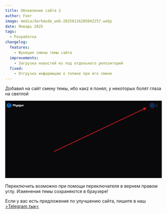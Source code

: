 ```yaml
---
title: Обновление сайта 2
author: Foer
image: media/darkmode_web-20250116205042257.webp
date: Январь 2025
tags:
  - Разработка
changelog:
  features:
    - Функция смены темы сайта
  improvements:
    - Загрузка новостей из под отдельного репозиторий
  fixed:
    - Отгрузка информации о топике при его смене
---
```

Добавил на сайт смену темы, ибо какz я понял, у некоторых болят глаза на светлой

![](media/darkmode_web-20250116171300638.webp)

Переключить возможно при помощи переключателя в вернем правом углу.
Изменения темы сохраняются в браузере!

Если у вас есть предложения по улучшению сайта, пишите в наш [>Telegram *тык*<](https://t.me/rg_play_tg)
